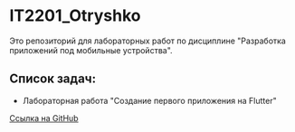 # IT2201_Otryshko

Это репозиторий для лабораторных работ по дисциплине "Разработка приложений под мобильные устройства".

## Список задач:
- Лабораторная работа "Создание первого приложения на Flutter"

[Ссылка на GitHub](https://github.com/Sashaotr/IT2201_Otryshko)